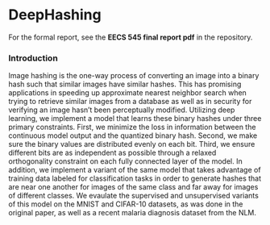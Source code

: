 # DeepHashing
For the formal report, see the **EECS 545 final report pdf** in the repository.

### Introduction
Image hashing is the one-way process of converting an image into a binary hash such that similar images have similar hashes. This has promising applications in speeding up approximate nearest neighbor search when trying to retrieve similar images from a database as well as in security for verifying an image hasn’t been perceptually modified. Utilizing deep learning, we implement a model that learns these binary hashes under three primary constraints. First, we minimize the loss in information between the continuous model output and the quantized binary hash. Second, we make sure the binary values are distributed evenly on each bit. Third, we ensure different bits are as independent as possible through a relaxed orthogonality constraint on each fully connected layer of the model. In addition, we implement a variant of the same model that takes advantage of training data labeled for classification tasks in order to generate hashes that are near one another for images of the same class and far away for images of different classes. We evaulate the supervised and unsupervised variants of this model on the MNIST and CIFAR-10 datasets, as was done in the original paper, as well as a recent malaria diagnosis dataset from the NLM.
